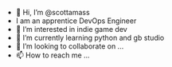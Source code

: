 - 👋 Hi, I’m @scottamass
- I am an apprentice DevOps Engineer
- 👀 I’m interested in indie game dev 
- 🌱 I’m currently learning python and gb studio
- 💞️ I’m looking to collaborate on ...
- 📫 How to reach me ...

<!---
scottamass/scottamass is a ✨ special ✨ repository because its `README.md` (this file) appears on your GitHub profile.
You can click the Preview link to take a look at your changes.
--->
